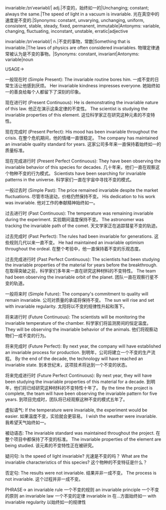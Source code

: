 invariable:/ɪnˈveəriəbl/| adj.|不变的，始终如一的|Unchanging; constant; always the same.|The speed of light in a vacuum is invariable. 光在真空中的速度是不变的.|Synonyms: constant, unvarying, unchanging, uniform, consistent, stable, steady, fixed, permanent, immutable|Antonyms: variable, changing, fluctuating, inconstant, unstable, erratic|adjective

invariable:/ɪnˈveəriəbl/| n.|不变的事物，常数|Something that is invariable.|The laws of physics are often considered invariables. 物理定律通常被认为是不变的事物。|Synonyms: constant, invariant|Antonyms: variable|noun


USAGE->

一般现在时 (Simple Present):
The invariable routine bores him.  一成不变的日常生活让他感到厌烦。
Her invariable kindness impresses everyone. 她始终如一的善良给每个人都留下了深刻的印象。

现在进行时 (Present Continuous):
He is demonstrating the invariable nature of this law. 他正在演示这条定律的不变性。
The scientist is studying the invariable properties of this element.  这位科学家正在研究这种元素的不变特性。

现在完成时 (Present Perfect):
His mood has been invariable throughout the crisis. 在整个危机期间，他的情绪一直很稳定。
The company has maintained an invariable quality standard for years.  这家公司多年来一直保持着始终如一的质量标准。

现在完成进行时 (Present Perfect Continuous):
They have been observing the invariable behavior of this species for decades.  几十年来，他们一直在观察这个物种不变的行为模式。
Scientists have been searching for invariable patterns in the universe. 科学家们一直在宇宙中寻找不变的模式。

一般过去时 (Simple Past):
The price remained invariable despite the market fluctuations.  尽管市场波动，价格仍然保持不变。
His dedication to his work was invariable. 他对工作的奉献精神始终如一。

过去进行时 (Past Continuous):
The temperature was remaining invariable during the experiment.  实验期间温度保持不变。
The astronomer was tracking the invariable path of the comet.  天文学家正在追踪彗星不变的轨迹。

过去完成时 (Past Perfect):
The rules had been invariable for generations. 这些规则几代以来一直不变。
He had maintained an invariable optimism throughout the ordeal. 在整个考验中，他一直保持着不变的乐观态度。

过去完成进行时 (Past Perfect Continuous):
The scientists had been studying the invariable properties of the material for years before the breakthrough. 在取得突破之前，科学家们多年来一直在研究这种材料的不变特性。
The team had been observing the invariable orbit of the planet.  团队一直在观察行星不变的轨道。

一般将来时 (Simple Future):
The company's commitment to quality will remain invariable.  公司对质量的承诺将保持不变。
The sun will rise and set with invariable regularity. 太阳将以不变的规律性升起和落下。

将来进行时 (Future Continuous):
The scientists will be monitoring the invariable temperature of the chamber. 科学家们将监测房间的恒定温度。
They will be observing the invariable behavior of the animals. 他们将观察动物们一成不变的行为。


将来完成时 (Future Perfect):
By next year, the company will have established an invariable process for production. 到明年，公司将建立一个不变的生产流程。
By the end of the decade, the technology will have reached an invariable state. 到本世纪末，这项技术将达到一个不变的状态。


将来完成进行时 (Future Perfect Continuous):
By next year, they will have been studying the invariable properties of this material for a decade. 到明年，他们将已经研究这种材料的不变特性十年了。
By the time the project is complete, the team will have been observing the invariable pattern for five years. 到项目完成时，团队将已经观察这种不变的模式五年了。

虚拟语气:
If the temperature were invariable, the experiment would be easier. 如果温度不变，实验就会更容易。
I wish the weather were invariable. 我希望天气始终如一。

被动语态:
The invariable standard was maintained throughout the project.  在整个项目中都保持了不变的标准。
The invariable properties of the element are being studied.  该元素的不变特性正在被研究。

疑问句:
Is the speed of light invariable? 光速是不变的吗？
What are the invariable characteristics of this species? 这个物种的不变特征是什么？

否定句:
The results were not invariable. 结果并非一成不变。
The process is not invariable.  这个过程并非一成不变。


PHRASE->
an invariable rule  一个不变的规则
an invariable principle  一个不变的原则
an invariable law  一个不变的定律
invariable in  在...方面始终如一
with invariable regularity  以始终如一的规律性
